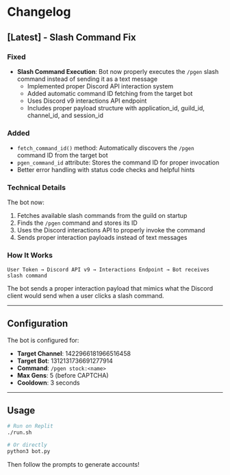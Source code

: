 # Changelog

## [Latest] - Slash Command Fix

### Fixed
- **Slash Command Execution**: Bot now properly executes the `/pgen` slash command instead of sending it as a text message
  - Implemented proper Discord API interaction system
  - Added automatic command ID fetching from the target bot
  - Uses Discord v9 interactions API endpoint
  - Includes proper payload structure with application_id, guild_id, channel_id, and session_id

### Added
- `fetch_command_id()` method: Automatically discovers the `/pgen` command ID from the target bot
- `pgen_command_id` attribute: Stores the command ID for proper invocation
- Better error handling with status code checks and helpful hints

### Technical Details
The bot now:
1. Fetches available slash commands from the guild on startup
2. Finds the `/pgen` command and stores its ID
3. Uses the Discord interactions API to properly invoke the command
4. Sends proper interaction payloads instead of text messages

### How It Works
```
User Token → Discord API v9 → Interactions Endpoint → Bot receives slash command
```

The bot sends a proper interaction payload that mimics what the Discord client would send when a user clicks a slash command.

---

## Configuration

The bot is configured for:
- **Target Channel**: 1422966181966516458
- **Target Bot**: 1312131736691277914  
- **Command**: `/pgen stock:<name>`
- **Max Gens**: 5 (before CAPTCHA)
- **Cooldown**: 3 seconds

---

## Usage

```bash
# Run on Replit
./run.sh

# Or directly
python3 bot.py
```

Then follow the prompts to generate accounts!
